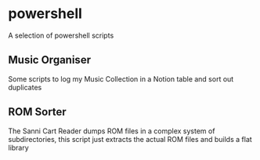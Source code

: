 # powershell
A selection of powershell scripts

## Music Organiser

Some scripts to log my Music Collection in a Notion table and sort out duplicates


## ROM Sorter

The Sanni Cart Reader dumps ROM files in a complex system of subdirectories, this script
just extracts the actual ROM files and builds a flat library
